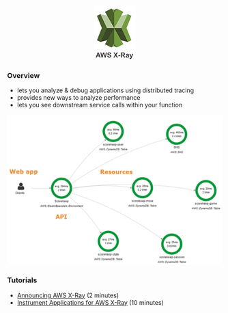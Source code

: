 <p align="center">
    <img src="images/xray_logo.png">
</p>

### Overview

- lets you analyze & debug applications using distributed tracing
- provides new ways to analyze performance
- lets you see downstream service calls within your function

![Xray](images/xray.png)

### Tutorials

- [Announcing AWS X-Ray](https://www.youtube.com/watch?v=Td7ZSS8p6DA) (2 minutes)
- [Instrument Applications for AWS X-Ray](https://www.youtube.com/watch?v=JBOo2L4sqt8) (10 minutes)
